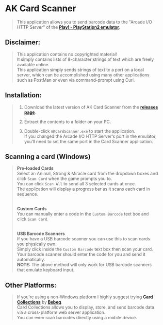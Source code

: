 # AK Card Scanner
> This application allows you to send barcode data to the "Arcade I/O HTTP Server" of the [**Play! - PlayStation2 emulator**](<https://github.com/jpd002/Play->).

## Disclaimer:
> This application contains no copyrighted material!<br>
> It simply contains lists of 8-character strings of text which are freely available online.<br>
> This application simply sends strings of text to a port on a local server, which can be accomplished using many other applications such as PostMan or even via command-prompt using Curl.

## Installation:
> 1. Download the latest version of AK Card Scanner from the [**releases page**](<https://github.com/Gama-Tech/AK-Card-Scanner-Releases/releases>).
> 
> 2. Extract the contents to a folder on your PC.
> 
> 3. Double-click `AKCardScanner.exe` to start the application.<br>
> If you changed the Arcade I/O HTTP Server's port in the emulator, you'll need to set the same port in the Card Scanner application. 


## Scanning a card (Windows) 
> **Pre-loaded Cards<br>**
> Select an Animal, Strong & Miracle card from the dropdown boxes and click `Scan Card` when the game prompts you to.<br>
> You can click `Scan All` to send all 3 selected cards at once.<br>
> The application will display a progress bar as it scans each card in sequence.<br><br>
> 
> **Custom Cards**<br>
> You can manually enter a code in the `Custom Barcode` text box and click `Scan Card`.<br><br>
> 
> **USB Barcode Scanners<br>**
> If you have a USB barcode scanner you can use this to scan cards you physically own.<br>
> Simply click inside the `Custom Barcode` text box then scan your card.<br>
> Your barcode scanner should enter the code for you and send it automatically.<br>
> **NOTE:** The above method will only work for USB barcode scanners that emulate keyboard input.


## Other Platforms:
> If you're using a non-Windows platform I highly suggest trying [**Card Collections**](<https://github.com/Bebeq/Card-Collections>) by [**Bebeq**](<https://github.com/Bebeq>).<br>
> Card Collections allows you to display, store, and send barcode data via a cross-platform web server application.<br>
> You can even scan barcodes directly using a mobile device.
